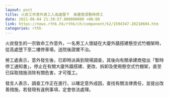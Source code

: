 ```yaml
---
layout: post
title: 火炭工作意外男工人高處墮下　承建商須暫時停工
date: 2021-06-04 21:39:57.000000000 +08:00
link: https://news.rthk.hk/rthk/ch/component/k2/1594347-20210604.htm
categories: rthk
---
```


火炭發生的一宗致命工作意外，一名男工人懷疑在大廈外牆搭建懸空式竹棚架時，從高處墮下至二樓停車場，送院後證實不治。

勞工處表示，意外發生後，已即時派員到現場調查，其後向有關承建商發出「暫時停工通知書」，停止在有關大廈外牆搭建、更改、拆卸及使用懸空式竹棚架，直至已採取措施消除有關危害，才可復工。

發言人表示，調查工作正在進行，以確定意外成因，查找有關法律責任，並提出改善措施，若發現有違例事項，定會依法處理。　
　　

